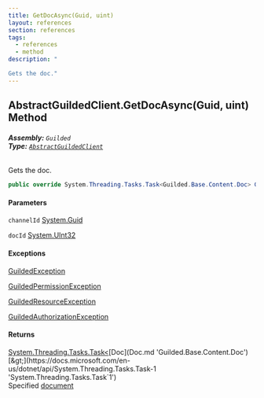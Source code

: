 ```yaml
---
title: GetDocAsync(Guid, uint)
layout: references
section: references
tags:
  - references
  - method
description: "

Gets the doc."
---
```


## AbstractGuildedClient.GetDocAsync(Guid, uint) Method
###### **Assembly:** `Guilded`<br/>**Type:** [`AbstractGuildedClient`](AbstractGuildedClient.md 'Guilded.AbstractGuildedClient')

Gets the doc.

```csharp
public override System.Threading.Tasks.Task<Guilded.Base.Content.Doc> GetDocAsync(Guid channelId, uint docId);
```
#### Parameters

<a name='Guilded.AbstractGuildedClient.GetDocAsync(Guid,uint).channelId'></a>

`channelId` [System.Guid](https://docs.microsoft.com/en-us/dotnet/api/System.Guid 'System.Guid')

<a name='Guilded.AbstractGuildedClient.GetDocAsync(Guid,uint).docId'></a>

`docId` [System.UInt32](https://docs.microsoft.com/en-us/dotnet/api/System.UInt32 'System.UInt32')

#### Exceptions

[GuildedException](GuildedException.md 'Guilded.Base.GuildedException')

[GuildedPermissionException](GuildedPermissionException.md 'Guilded.Base.GuildedPermissionException')

[GuildedResourceException](GuildedResourceException.md 'Guilded.Base.GuildedResourceException')

[GuildedAuthorizationException](GuildedAuthorizationException.md 'Guilded.Base.GuildedAuthorizationException')

#### Returns
[System.Threading.Tasks.Task&lt;](https://docs.microsoft.com/en-us/dotnet/api/System.Threading.Tasks.Task-1 'System.Threading.Tasks.Task`1')[Doc](Doc.md 'Guilded.Base.Content.Doc')[&gt;](https://docs.microsoft.com/en-us/dotnet/api/System.Threading.Tasks.Task-1 'System.Threading.Tasks.Task`1')  
Specified [document](Doc.md 'Guilded.Base.Content.Doc')